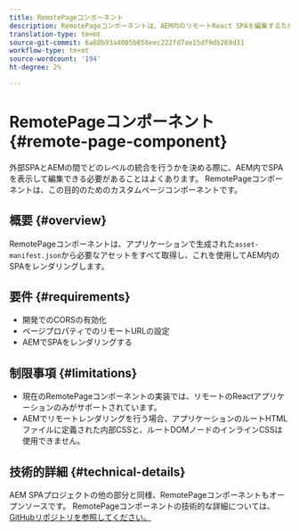 ```yaml
---
title: RemotePageコンポーネント
description: RemotePageコンポーネントは、AEM内のリモートReact SPAを編集するためのカスタムページコンポーネントです。
translation-type: tm+mt
source-git-commit: 6a88b93a4005b858eec222fd7ae15df9db269d31
workflow-type: tm+mt
source-wordcount: '194'
ht-degree: 2%

---
```


# RemotePageコンポーネント{#remote-page-component}

外部SPAとAEMの間でどのレベルの統合を行うかを決める際に、AEM内でSPAを表示して編集できる必要があることはよくあります。 [](/help/implementing/developing/headful-headless.md)RemotePageコンポーネントは、この目的のためのカスタムページコンポーネントです。

## 概要 {#overview}

RemotePageコンポーネントは、アプリケーションで生成された`asset-manifest.json`から必要なアセットをすべて取得し、これを使用してAEM内のSPAをレンダリングします。

## 要件 {#requirements}

* 開発でのCORSの有効化
* ページプロパティでのリモートURLの設定
* AEMでSPAをレンダリングする

## 制限事項 {#limitations}

* 現在のRemotePageコンポーネントの実装では、リモートのReactアプリケーションのみがサポートされています。
* AEMでリモートレンダリングを行う場合、アプリケーションのルートHTMLファイルに定義された内部CSSと、ルートDOMノードのインラインCSSは使用できません。

## 技術的詳細 {#technical-details}

AEM SPAプロジェクトの他の部分と同様、RemotePageコンポーネントもオープンソースです。 RemotePageコンポーネントの技術的な詳細については、[GitHubリポジトリを参照してください。](https://github.com/adobe/aem-spa-project-core/tree/master/ui.apps/src/main/content/jcr_root/apps/spa-project-core/components/remotepage)
